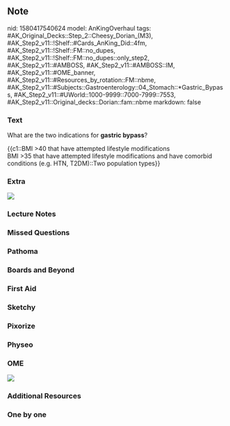 ## Note
nid: 1580417540624
model: AnKingOverhaul
tags: #AK_Original_Decks::Step_2::Cheesy_Dorian_(M3), #AK_Step2_v11::!Shelf::#Cards_AnKing_Did::4fm, #AK_Step2_v11::!Shelf::FM::no_dupes, #AK_Step2_v11::!Shelf::FM::no_dupes::only_step2, #AK_Step2_v11::#AMBOSS, #AK_Step2_v11::#AMBOSS::IM, #AK_Step2_v11::#OME_banner, #AK_Step2_v11::#Resources_by_rotation::FM::nbme, #AK_Step2_v11::#Subjects::Gastroenterology::04_Stomach::*Gastric_Bypass, #AK_Step2_v11::#UWorld::1000-9999::7000-7999::7553, #AK_Step2_v11::Original_decks::Dorian::fam::nbme
markdown: false

### Text
What are the two indications for <b>gastric bypass</b>?
<div>
  {{c1::BMI >40 that have attempted lifestyle modifications
  <div>
    BMI >35 that have attempted lifestyle modifications and have
    comorbid conditions (e.g. HTN, T2DM)::Two population types}}
  </div>
</div>

### Extra
<img src="Indication+of+bariatric+surgery.jpg">

### Lecture Notes


### Missed Questions


### Pathoma


### Boards and Beyond


### First Aid


### Sketchy


### Pixorize


### Physeo


### OME
<div class="ome-widget">
  <a href="https://onlinemeded.org?ref=anki"><img src=
  "_OME_AnkiFlashcards_General_4.png"></a>
</div>

### Additional Resources


### One by one

